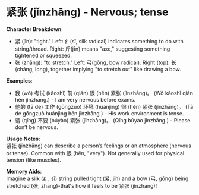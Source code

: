 # **紧张 (jǐnzhāng) - Nervous; tense**

**Character Breakdown**:  
- 紧 (jǐn): "tight." Left: 纟(sī, silk radical) indicates something to do with string/thread. Right: 斤(jīn) means "axe," suggesting something tightened or squeezed.  
- 张 (zhāng): "to stretch." Left: 弓(gōng, bow radical). Right (top): 长(cháng, long), together implying "to stretch out" like drawing a bow.

**Examples**:  
- 我 (wǒ) 考试 (kǎoshì) 前 (qián) 很 (hěn) 紧张 (jǐnzhāng)。 (Wǒ kǎoshì qián hěn jǐnzhāng.) - I am very nervous before exams.  
- 他的 (tā de) 工作 (gōngzuò) 环境 (huánjìng) 很 (hěn) 紧张 (jǐnzhāng)。 (Tā de gōngzuò huánjìng hěn jǐnzhāng.) - His work environment is tense.  
- 请 (qǐng) 不要 (búyào) 紧张 (jǐnzhāng)。 (Qǐng búyào jǐnzhāng.) - Please don’t be nervous.

**Usage Notes**:  
紧张 (jǐnzhāng) can describe a person’s feelings or an atmosphere (nervous or tense). Common with 很 (hěn, "very"). Not generally used for physical tension (like muscles).

**Memory Aids**:  
Imagine a silk (纟, sī) string pulled tight (紧, jǐn) and a bow (弓, gōng) being stretched (张, zhāng)-that's how it feels to be 紧张 (jǐnzhāng)!